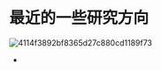 # 最近的一些研究方向

![4114f3892bf8365d27c880cd1189f73](./../images/4114f3892bf8365d27c880cd1189f73.png)

* 